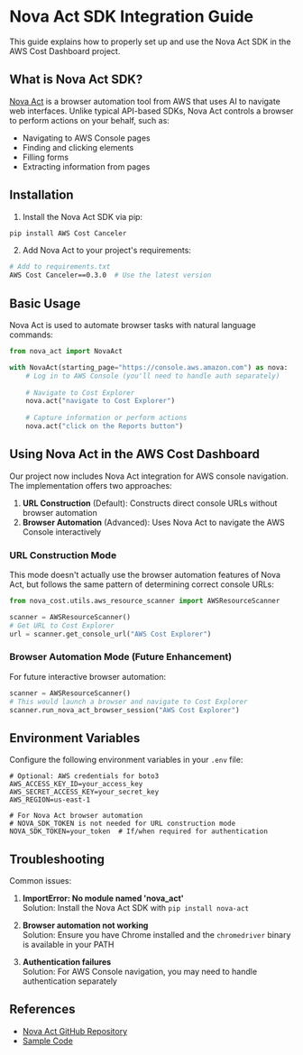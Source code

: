 # Nova Act SDK Integration Guide

This guide explains how to properly set up and use the Nova Act SDK in the AWS Cost Dashboard project.

## What is Nova Act SDK?

[Nova Act](https://github.com/aws/nova-act) is a browser automation tool from AWS that uses AI to navigate web interfaces. Unlike typical API-based SDKs, Nova Act controls a browser to perform actions on your behalf, such as:

- Navigating to AWS Console pages
- Finding and clicking elements
- Filling forms
- Extracting information from pages

## Installation

1. Install the Nova Act SDK via pip:

```bash
pip install AWS Cost Canceler
```

2. Add Nova Act to your project's requirements:

```bash
# Add to requirements.txt
AWS Cost Canceler==0.3.0  # Use the latest version
```

## Basic Usage

Nova Act is used to automate browser tasks with natural language commands:

```python
from nova_act import NovaAct

with NovaAct(starting_page="https://console.aws.amazon.com") as nova:
    # Log in to AWS Console (you'll need to handle auth separately)
    
    # Navigate to Cost Explorer
    nova.act("navigate to Cost Explorer")
    
    # Capture information or perform actions
    nova.act("click on the Reports button")
```

## Using Nova Act in the AWS Cost Dashboard

Our project now includes Nova Act integration for AWS console navigation. The implementation offers two approaches:

1. **URL Construction** (Default): Constructs direct console URLs without browser automation
2. **Browser Automation** (Advanced): Uses Nova Act to navigate the AWS Console interactively

### URL Construction Mode

This mode doesn't actually use the browser automation features of Nova Act, but follows the same pattern of determining correct console URLs:

```python
from nova_cost.utils.aws_resource_scanner import AWSResourceScanner

scanner = AWSResourceScanner()
# Get URL to Cost Explorer
url = scanner.get_console_url("AWS Cost Explorer")
```

### Browser Automation Mode (Future Enhancement)

For future interactive browser automation:

```python
scanner = AWSResourceScanner()
# This would launch a browser and navigate to Cost Explorer
scanner.run_nova_act_browser_session("AWS Cost Explorer")
```

## Environment Variables

Configure the following environment variables in your `.env` file:

```
# Optional: AWS credentials for boto3
AWS_ACCESS_KEY_ID=your_access_key
AWS_SECRET_ACCESS_KEY=your_secret_key
AWS_REGION=us-east-1

# For Nova Act browser automation
# NOVA_SDK_TOKEN is not needed for URL construction mode
NOVA_SDK_TOKEN=your_token  # If/when required for authentication
```

## Troubleshooting

Common issues:

1. **ImportError: No module named 'nova_act'**  
   Solution: Install the Nova Act SDK with `pip install nova-act`

2. **Browser automation not working**  
   Solution: Ensure you have Chrome installed and the `chromedriver` binary is available in your PATH

3. **Authentication failures**  
   Solution: For AWS Console navigation, you may need to handle authentication separately

## References

- [Nova Act GitHub Repository](https://github.com/aws/nova-act)
- [Sample Code](https://github.com/aws/nova-act/tree/main/src/nova_act/samples)
